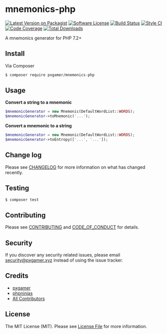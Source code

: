 # mnemonics-php

[![Latest Version on Packagist][ico-version]][link-packagist]
[![Software License][ico-license]](LICENSE.md)
[![Build Status][ico-travis]][link-travis]
[![Style CI][ico-styleci]][link-styleci]
[![Code Coverage][ico-code-quality]][link-code-quality]
[![Total Downloads][ico-downloads]][link-downloads]

A mnemonics generator for PHP 7.2+

## Install

Via Composer

```bash
$ composer require pxgamer/mnemonics-php
```

## Usage

**Convert a string to a mnemonic**

```php
$mnemonicGenerator = new Mnemonic(DefaultWordList::WORDS);
$mnemonicGenerator->toMnemonic('...');
```
**Convert a mnemonic to a string**

```php
$mnemonicGenerator = new Mnemonic(DefaultWordList::WORDS);
$mnemonicGenerator->toEntropy(['...', '...']);
```

## Change log

Please see [CHANGELOG](CHANGELOG.md) for more information on what has changed recently.

## Testing

```bash
$ composer test
```

## Contributing

Please see [CONTRIBUTING](.github/CONTRIBUTING.md) and [CODE_OF_CONDUCT](.github/CODE_OF_CONDUCT.md) for details.

## Security

If you discover any security related issues, please email security@pxgamer.xyz instead of using the issue tracker.

## Credits

- [pxgamer][link-author]
- [phpninjas][link-phpninjas]
- [All Contributors][link-contributors]

## License

The MIT License (MIT). Please see [License File](LICENSE.md) for more information.

[ico-version]: https://img.shields.io/packagist/v/pxgamer/mnemonics-php.svg?style=flat-square
[ico-license]: https://img.shields.io/badge/license-MIT-brightgreen.svg?style=flat-square
[ico-travis]: https://img.shields.io/travis/pxgamer/mnemonics-php/master.svg?style=flat-square
[ico-styleci]: https://styleci.io/repos/167410085/shield
[ico-code-quality]: https://img.shields.io/codecov/c/github/pxgamer/mnemonics-php.svg?style=flat-square
[ico-downloads]: https://img.shields.io/packagist/dt/pxgamer/mnemonics-php.svg?style=flat-square

[link-packagist]: https://packagist.org/packages/pxgamer/mnemonics-php
[link-travis]: https://travis-ci.com/pxgamer/mnemonics-php
[link-styleci]: https://styleci.io/repos/167410085
[link-code-quality]: https://codecov.io/gh/pxgamer/mnemonics-php
[link-downloads]: https://packagist.org/packages/pxgamer/mnemonics-php
[link-author]: https://github.com/pxgamer
[link-phpninjas]: https://github.com/phpninjas
[link-contributors]: ../../contributors
